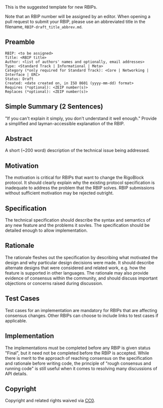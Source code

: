 This is the suggested template for new RBIPs.

Note that an RBIP number will be assigned by an editor. When opening a pull request to submit your RBIP, please use an abbreviated title in the filename, `RBIP-draft_title_abbrev.md`.

## Preamble

    RBIP: <to be assigned>
    Title: <RBIP title>
    Author: <list of authors' names and optionally, email addresses>
    Type: <Standard Track | Informational | Meta>
    Category (*only required for Standard Track): <Core | Networking | Interface | ERC> 
    Status: Draft
    Created: <date created on, in ISO 8601 (yyyy-mm-dd) format>
    Requires (*optional): <ZEIP number(s)>
    Replaces (*optional): <ZEIP number(s)>


## Simple Summary (2 Sentences)
"If you can't explain it simply, you don't understand it well enough." Provide a simplified and layman-accessible explanation of the RBIP.

## Abstract
A short (~200 word) description of the technical issue being addressed.

## Motivation
The motivation is critical for RBIPs that want to change the RigoBlock protocol. It should clearly explain why the existing protocol specification is inadequate to address the problem that the RBIP solves. RBIP submissions without sufficient motivation may be rejected outright.

## Specification
The technical specification should describe the syntax and semantics of any new feature and the problems it sovles. The specification should be detailed enough to allow implementation.

## Rationale
The rationale fleshes out the specification by describing what motivated the design and why particular design decisions were made. It should describe alternate designs that were considered and related work, e.g. how the feature is supported in other languages. The rationale may also provide evidence of consensus within the community, and should discuss important objections or concerns raised during discussion.

## Test Cases
Test cases for an implementation are mandatory for RBIPs that are affecting consensus changes. Other RBIPs can choose to include links to test cases if applicable.

## Implementation
The implementations must be completed before any RBIP is given status "Final", but it need not be completed before the RBIP is accepted. While there is merit to the approach of reaching consensus on the specification and rationale before writing code, the principle of "rough consensus and running code" is still useful when it comes to resolving many discussions of API details.

## Copyright
Copyright and related rights waived via [CC0](https://creativecommons.org/publicdomain/zero/1.0/).
